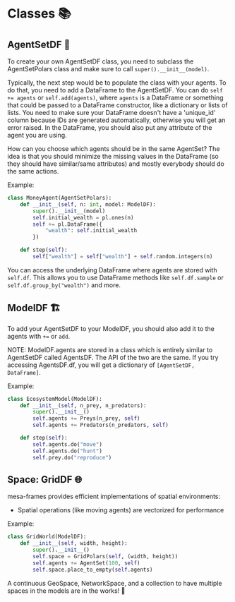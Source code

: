 # Classes 📚

## AgentSetDF 👥

To create your own AgentSetDF class, you need to subclass the AgentSetPolars class and make sure to call `super().__init__(model)`.

Typically, the next step would be to populate the class with your agents. To do that, you need to add a DataFrame to the AgentSetDF. You can do `self += agents` or `self.add(agents)`, where `agents` is a DataFrame or something that could be passed to a DataFrame constructor, like a dictionary or lists of lists. You need to make sure your DataFrame doesn't have a 'unique_id' column because IDs are generated automatically, otherwise you will get an error raised. In the DataFrame, you should also put any attribute of the agent you are using.

How can you choose which agents should be in the same AgentSet? The idea is that you should minimize the missing values in the DataFrame (so they should have similar/same attributes) and mostly everybody should do the same actions.

Example:

```python
class MoneyAgent(AgentSetPolars):
    def __init__(self, n: int, model: ModelDF):
        super().__init__(model)
        self.initial_wealth = pl.ones(n)
        self += pl.DataFrame({
            "wealth": self.initial_wealth
        })

    def step(self):
        self["wealth"] = self["wealth"] + self.random.integers(n)
```

You can access the underlying DataFrame where agents are stored with `self.df`. This allows you to use DataFrame methods like `self.df.sample` or `self.df.group_by("wealth")` and more.

## ModelDF 🏗️

To add your AgentSetDF to your ModelDF, you should also add it to the agents with `+=` or `add`.

NOTE: ModelDF.agents are stored in a class which is entirely similar to AgentSetDF called AgentsDF. The API of the two are the same. If you try accessing AgentsDF.df, you will get a dictionary of `[AgentSetDF, DataFrame]`.

Example:

```python
class EcosystemModel(ModelDF):
    def __init__(self, n_prey, n_predators):
        super().__init__()
        self.agents += Preys(n_prey, self)
        self.agents += Predators(n_predators, self)

    def step(self):
        self.agents.do("move")
        self.agents.do("hunt")
        self.prey.do("reproduce")
```

## Space: GridDF 🌐

mesa-frames provides efficient implementations of spatial environments:

- Spatial operations (like moving agents) are vectorized for performance

Example:

```python
class GridWorld(ModelDF):
    def __init__(self, width, height):
        super().__init__()
        self.space = GridPolars(self, (width, height))
        self.agents += AgentSet(100, self)
        self.space.place_to_empty(self.agents)
```

A continuous GeoSpace, NetworkSpace, and a collection to have multiple spaces in the models are in the works! 🚧
